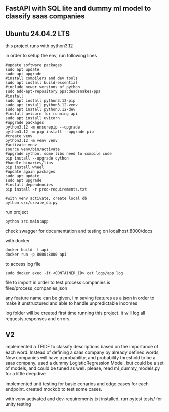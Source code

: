 ## FastAPI with SQL lite and dummy ml model to classify saas companies

## Ubuntu 24.04.2 LTS

this project runs with python3.12

in order to setup the env, run following lines

```shell
#update software packages
sudo apt update
sudo apt upgrade
#install compilers and dev tools
sudo apt install build-essential
#include newer versions of python
sudo add-apt-repository ppa:deadsnakes/ppa
#install 
sudo apt install python3.12-pip
sudo apt install python3.12-venv
sudo apt install python3.12-dev
#install uvicorn for running api
sudo apt install uvicorn
#upgrade packages
python3.12 -m ensurepip --upgrade
python3.12 -m pip install --upgrade pip
#create venv
python3.12 -m venv venv
#activate venv
source venv/bin/activate
#upgrade cython, some libs need to compile code
pip install --upgrade cython
#handle binaries/libs
pip install wheel
#update again packages
sudo apt update
sudo apt upgrade
#install dependencies
pip install -r prod-requirements.txt
```

```shell
#with venv activate, create local db
python src/create_db.py
```

run project 
```shell
python src.main:app
```
check swagger for documentation and testing on localhost:8000/docs

with docker
```shell
docker build -t api .
docker run -p 8000:8000 api
```

to access log file
```shell
sudo docker exec -it <CONTAINER_ID> cat logs/app.log
```

file to import in order to test process companies is files/process_companies.json

any feature name can be given, i'm saving features as a json in order to make it unstructured and able to handle unpredictable incomes

log folder will be created first time running this project. it will log all requests,responses and errors.


## V2

implemented a TFIDF to classify descriptions based on the importance of each word. Instead of defining a saas company by already defined words, Now companies will have a probability, and probability threshold to be a saas company. used a dummy LogisticRegression Model, but could be a set of models, and could be tuned as well. please, read ml_dummy_models.py for a little deepdive

implemented unit testing for basic cenarios and edge cases for each endpoint. created mockdb to test some cases.

with venv activated and dev-requirements.txt installed, run pytest tests/ for unity testing